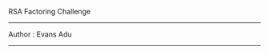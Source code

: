 RSA Factoring Challenge
****************************************************
Author : Evans Adu
****************************************************
